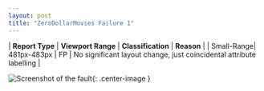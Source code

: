 ```yaml
---
layout: post
title: "ZeroDollarMovies Failure 1"
---
```

| **Report Type** | **Viewport Range** | **Classification** | **Reason** |
| Small-Range| 481px-483px | FP | No significant layout change, just coincidental attribute labelling | 

![Screenshot of the fault](../../../assets/images/ZeroDollarMovies/fault1/smallrangeWidth482.png){: .center-image }